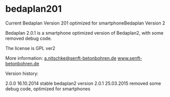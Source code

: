 # bedaplan201
Current Bedaplan Version 201 optimized for smartphoneBedaplan Version 2

Bedaplan 2.0.1 is a smartphone optimized version of Bedaplan2,
with some removed debug code.

The license is GPL ver2

More information: a.nitschke@senft-betonbohren.de www.senft-betonbohren.de

Version history:

2.0.0 16.10.2014 stable bedaplan2 version
2.0.1 25.03.2015 removed some debug code, optimized for smartphones
